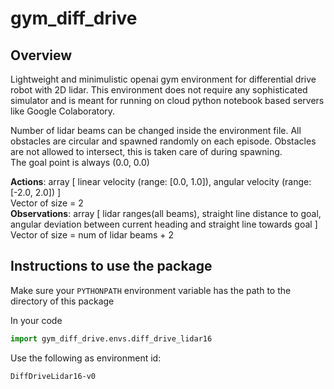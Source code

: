 # gym_diff_drive
## Overview
Lightweight and minimulistic openai gym environment for differential drive robot with 2D lidar. This environment does not require any sophisticated simulator and is meant for running on cloud python notebook based servers like Google Colaboratory.


Number of lidar beams can be changed inside the environment file. All obstacles are circular and spawned randomly on each episode. Obstacles are not allowed to intersect, this is taken care of during spawning.  
The goal point is always (0.0, 0.0)

**Actions**: array [ linear velocity (range: [0.0, 1.0]), angular velocity (range:[-2.0, 2.0]) ]  
Vector of size = 2  
**Observations**: array [ lidar ranges(all beams), straight line distance to goal, angular deviation between current heading and straight line towards goal ]  
Vector of size = num of lidar beams + 2

## Instructions to use the package

Make sure your ```PYTHONPATH``` environment variable has the path to the directory of this package

In your code
```python
import gym_diff_drive.envs.diff_drive_lidar16
```
Use the following as environment id:
```
DiffDriveLidar16-v0
```
